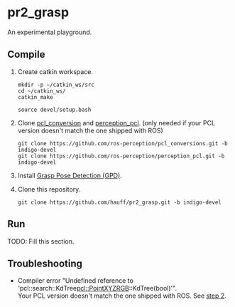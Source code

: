 # pr2_grasp

An experimental playground.

## Compile

1. Create catkin workspace.
    ```
    mkdir -p ~/catkin_ws/src
    cd ~/catkin_ws/
    catkin_make

    source devel/setup.bash
    ```

2. Clone [pcl_conversion](https://github.com/ros-perception/pcl_conversions) and
[perception_pcl](https://github.com/ros-perception/perception_pcl.git).
(only needed if your PCL version doesn't match the one shipped with ROS)
    ```
    git clone https://github.com/ros-perception/pcl_conversions.git -b indigo-devel
    git clone https://github.com/ros-perception/perception_pcl.git -b indigo-devel
    ```

3. Install [Grasp Pose Detection (GPD)](https://github.com/atenpas/gpd).

4. Clone this repository.
    ```
    git clone https://github.com/hauff/pr2_grasp.git -b indigo-devel
    ```

## Run

TODO: Fill this section.

## Troubleshooting

* Compiler error "Undefined reference to 'pcl::search::KdTree<pcl::PointXYZRGB>::KdTree(bool)'".  
    Your PCL version doesn't match the one shipped with ROS. See [step 2](#Compilation).
